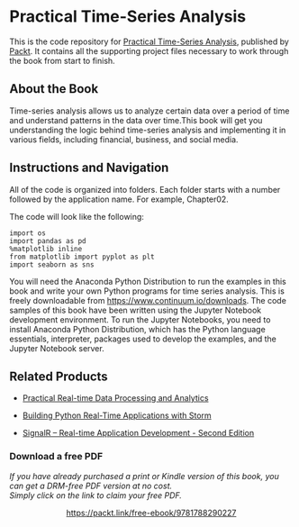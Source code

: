 


# Practical Time-Series Analysis
This is the code repository for [Practical Time-Series Analysis](https://www.packtpub.com/big-data-and-business-intelligence/practical-time-series-analysis?utm_source=github&utm_medium=repository&utm_campaign=9781788290227), published by [Packt](https://www.packtpub.com/?utm_source=github). It contains all the supporting project files necessary to work through the book from start to finish.
## About the Book
Time-series analysis allows us to analyze certain data over a period of time and understand patterns in the data over time.This book will get you understanding the logic behind time-series analysis and implementing it in various fields, including financial, business, and social media.
## Instructions and Navigation
All of the code is organized into folders. Each folder starts with a number followed by the application name. For example, Chapter02.



The code will look like the following:
```
import os
import pandas as pd
%matplotlib inline
from matplotlib import pyplot as plt
import seaborn as sns
```

You will need the Anaconda Python Distribution to run the examples in this book and write
your own Python programs for time series analysis. This is freely downloadable from
https://www.continuum.io/downloads.
The code samples of this book have been written using the Jupyter Notebook development
environment. To run the Jupyter Notebooks, you need to install Anaconda Python
Distribution, which has the Python language essentials, interpreter, packages used to
develop the examples, and the Jupyter Notebook server.

## Related Products
* [Practical Real-time Data Processing and Analytics](https://www.packtpub.com/big-data-and-business-intelligence/practical-real-time-data-processing-and-analytics?utm_source=github&utm_medium=repository&utm_campaign=9781787281202)

* [Building Python Real-Time Applications with Storm](https://www.packtpub.com/big-data-and-business-intelligence/building-python-real-time-applications-storm?utm_source=github&utm_medium=repository&utm_campaign=9781784392857)

* [SignalR – Real-time Application Development - Second Edition](https://www.packtpub.com/application-development/signalr-real-time-application-development-second-edition?utm_source=github&utm_medium=repository&utm_campaign=9781785285455)
### Download a free PDF

 <i>If you have already purchased a print or Kindle version of this book, you can get a DRM-free PDF version at no cost.<br>Simply click on the link to claim your free PDF.</i>
<p align="center"> <a href="https://packt.link/free-ebook/9781788290227">https://packt.link/free-ebook/9781788290227 </a> </p>